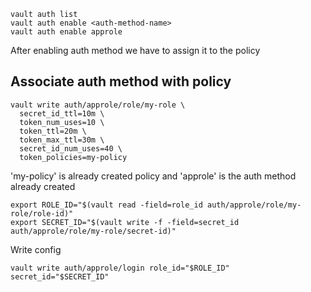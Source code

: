 

```
vault auth list
vault auth enable <auth-method-name>
vault auth enable approle
```

After enabling auth method we have to assign it to the policy

## Associate auth method with policy

```
vault write auth/approle/role/my-role \
  secret_id_ttl=10m \
  token_num_uses=10 \
  token_ttl=20m \
  token_max_ttl=30m \
  secret_id_num_uses=40 \
  token_policies=my-policy
```
'my-policy' is already created policy and 'approle' is the auth method already created


```
export ROLE_ID="$(vault read -field=role_id auth/approle/role/my-role/role-id)"
export SECRET_ID="$(vault write -f -field=secret_id auth/approle/role/my-role/secret-id)"
```

Write config
```
vault write auth/approle/login role_id="$ROLE_ID" secret_id="$SECRET_ID"

```
